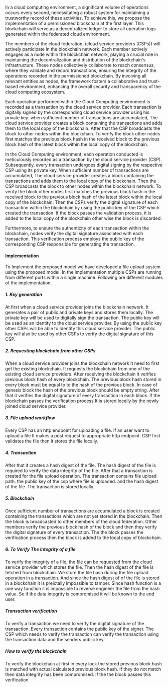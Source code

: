 In a cloud computing environment, a significant volume of operations occurs every second, necessitating a robust system for maintaining a trustworthy record of these activities. To achieve this, we propose the implementation of a permissioned blockchain at the first layer. This blockchain will serve as a decentralized ledger to store all operation logs generated within the federated cloud environment.

The members of the cloud federation, (cloud service providers (CSPs)) will actively participate in the blockchain network. Each member actively engages as a node within the blockchain network, playing a crucial role in maintaining the decentralization and distribution of the blockchain's infrastructure. These nodes collectively collaborate to reach consensus, where they validate and record transactions, ensuring the integrity of the operations recorded in the permissioned blockchain. By involving all relevant entities as nodes, the framework fosters a collaborative and trust-based environment, enhancing the overall security and transparency of the cloud computing ecosystem.


Each operation performed within the Cloud Computing environment is recorded as a transaction by the cloud service provider. Each transaction is digitally signed by the corresponding cloud service provider using his private key. when sufficient number of transactions are accumulated, The cloud service provider creates a block containing the transactions and adds them to the local copy of the blockchain. After that the CSP broadcasts the block to other nodes within the blockchain. 
To verify the block other nodes first matches the previous block hash in the received block to the previous block hash of the latest block within the local copy of the blockchain. 


In the Cloud Computing environment, each operation conducted is meticulously recorded as a transaction by the cloud service provider (CSP). Subsequently, every transaction undergoes digital signing by the respective CSP using its private key. When sufficient number of transactions are accumulated, The cloud service provider creates a block containing the transactions and adds them to the local copy of the blockchain. Then the CSP broadcasts the block to other nodes within the blockchain network. To verify the block other nodes first matches the previous block hash in the received block to the previous block hash of the latest block within the local copy of the blockchain. Then the CSPs verify the digital signature of each transaction within the blockchain by using the public key of the CSP which created the transaction. If the block passes the validation process, it is added to the local copy of the blockchain other wise the block is discarded. 




Furthermore, to ensure the authenticity of each transaction within the blockchain, nodes verify the digital signature associated with each transaction. This verification process employs the public key of the corresponding CSP responsible for generating the transaction.

#### Implementation
To Implement the proposed model we have developed a file upload system using the proposed model.
In the implementation multiple CSPs are running from different ports within a single machine. Following are different modules of the implementation.
##### 1. Key generation
At first when a cloud service provider joins the blockchain network. It   generates a pair of public and private keys and stores them locally. The private key will be used to digitally sign the transaction. The public key will be used as an identity to the cloud service provider. By using the public key other CSPs will be able to Identify this cloud service provider. The public key will also be used by other CSPs to verify the digital signature of this CSP.
##### 2. Requesting blockchain from other CSPs
When a cloud service provider joins the blockchain network It need to first get the existing blockchain. It requests the blockchain from one of the existing cloud service providers. After receiving the blockchain it verifies previous block hash of every blockchain. The previous block hash stored in every block must be equal to to the hash of the previous block. In case of genesis block the hash of the previous block should be empty string. After that it verifies the digital signature of every transaction in each block. If the blockchain passes the verification process It is stored locally by the newly joined cloud service provider.

##### 3. File upload workflow
Every CSP has an http endpoint for uploading a file. If an user want to upload a file It makes a post request to appropriate http endpoint. CSP first validates the file then it stores the file locally. 

##### 4. Transaction
After that it creates a hash digest of the file. The hash digest of the file is required to verify the data integrity of the file. After that a transaction is created for the file upload operation. The transaction contains file upload path. the public key of the csp where file is uploaded. and the hash digest of the file. The transaction is stored locally. 

##### 5. Blockchain
Once sufficient number of transactions are accumulated a block is created containing the transactions which are not yet stored in the blockchain. Then the block is broadcasted to other members of the cloud federation. Other members verify the previous block hash of the block and then they verify the digital signature of every transaction. The the block passes the verification process then the block is added to the local copy of blockchain.
##### 6. To Verify The Integrity of a file
To verify the integrity of a file, the file can be requested from the cloud service provider which stores the file. Then the hash digest of the file is fetched from blockchain. We store the file hash during the file upload operation in a transaction. And since the hash digest of of the file is stored in a blockchain it is preictally impossible to tamper. Since hash function is a one way function it is impossible to reverse engineer the file from the hash value. So if the data integrity is compromised it will be known to the end user.  

##### Transaction verification
To verify a transaction we need to verify the digital signature of the transaction. Every transaction contains the public key of the signer. The CSP which needs to verify the transaction can verify the transaction using the transaction data and the senders public key. 

##### How to verify the blockchain
To verify the blockchain at first in every  lock the stored previous block hash is matched with actual calculated previous block hash. If they do not match then data integrity has been compromised. If the the block passes this verification 